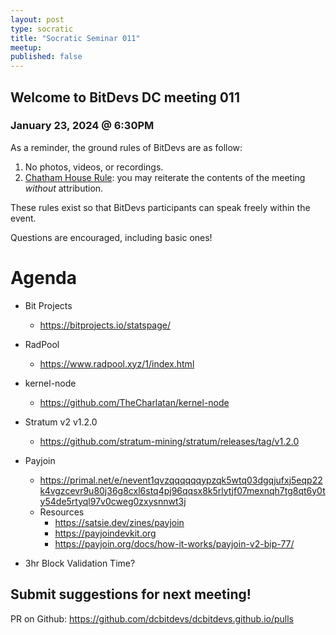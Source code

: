 ```yaml
---
layout: post
type: socratic
title: "Socratic Seminar 011"
meetup: 
published: false
---
```


## Welcome to BitDevs DC meeting 011


### January 23, 2024 @ 6:30PM

As a reminder, the ground rules of BitDevs are as follow:

1. No photos, videos, or recordings.
2. [Chatham House Rule](https://en.wikipedia.org/wiki/Chatham_House_Rule): you may
   reiterate the contents of the meeting *without* attribution.

These rules exist so that BitDevs participants can speak freely
within the event.

Questions are encouraged, including basic ones!

# Agenda

- Bit Projects
  - <https://bitprojects.io/statspage/>

- RadPool
  - <https://www.radpool.xyz/1/index.html>

- kernel-node
  - <https://github.com/TheCharlatan/kernel-node>

- Stratum v2 v1.2.0
  - <https://github.com/stratum-mining/stratum/releases/tag/v1.2.0>

- Payjoin
  - <https://primal.net/e/nevent1qvzqqqqqqypzqk5wtq03dgqjufxj5eqp22k4vgzcevr9u80j36g8cxl6stq4pj96qqsx8k5rlytjf07mexnqh7tg8qt6y0ty54de5rtyql97v0cweg0zxysnnwt3j>
  - Resources
    - <https://satsie.dev/zines/payjoin>
    - <https://payjoindevkit.org>
    - <https://payjoin.org/docs/how-it-works/payjoin-v2-bip-77/>

- 3hr Block Validation Time?

## Submit suggestions for next meeting!

PR on Github: https://github.com/dcbitdevs/dcbitdevs.github.io/pulls
